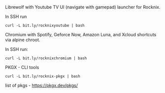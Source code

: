 Librewolf with Youtube TV UI (navigate with gamepad) launcher for Rocknix.

In SSH  run

`curl -L bit.ly/rocknixyoutube | bash`


Chromium with Spotify, Geforce Now, Amazon Luna, and Xcloud shortcuts via alpine chroot.

In SSH run:

`curl -L bit.ly/rocknixchromium | bash`

PKGX - CLI tools

`curl -L bit.ly/rocknix-pkgx | bash`

list of pkgs - https://pkgx.dev/pkgs/ 
